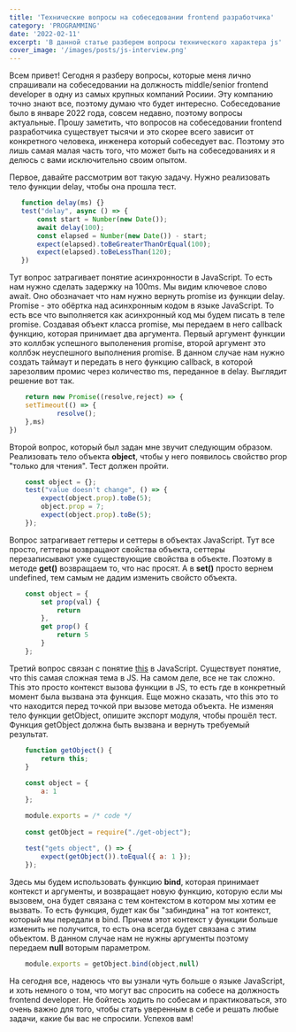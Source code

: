 ```yaml
---
title: 'Технические вопросы на собеседовании frontend разработчика'
category: 'PROGRAMMING'
date: '2022-02-11'
excerpt: 'В данной статье разберем вопросы технического характера js'
cover_image: '/images/posts/js-interview.png'
---
```


Всем привет! Сегодня я разберу вопросы, которые меня лично спрашивали на собеседовании на должность middle/senior frontend developer в одну из самых крупных компаний Росиии. Эту компанию точно знают все, поэтому думаю что будет интересно. Собеседование было в январе 2022 года, совсем недавно, поэтому вопросы актуальные. Прошу заметить, что вопросов на собеседовании frontend разработчика существует тысячи и это скорее всего зависит от конкретного человека, инженера который собеседует вас. Поэтому это лишь самая малая часть того, что может быть на собеседованиях и я делюсь с вами исключительно своим опытом.

Первое, давайте рассмотрим вот такую задачу. Нужно реализовать тело функции delay, чтобы она прошла тест.

 ```javascript
    function delay(ms) {}
    test("delay", async () => {
        const start = Number(new Date());
        await delay(100);
        const elapsed = Number(new Date()) - start;
        expect(elapsed).toBeGreaterThanOrEqual(100);
        expect(elapsed).toBeLessThan(120);
    })
```

Тут вопрос затрагивает понятие асинхронности в JavaScript. То есть нам нужно сделать задержку на 100ms. Мы видим ключевое слово await. Оно обозначает что нам нужно вернуть promise из функции delay. Promise - это обёртка над асинхронным кодом в языке JavaScript. То есть все что выполняется как асинхронный код мы будем писать в теле promise. Создавая объект класса promise, мы передаем в него callback функцию, которая принимает два аргумента. Первый аргумент функции это коллбэк успешного выполенения promise, второй аргумент это коллбэк неуспешного выполнения promise. В данном случае нам нужно создать таймаут и передать в него функцию callback, в которой зарезолвим промис через количество ms, переданное в delay. Выглядит решение вот так.

```javascript
    return new Promise((resolve,reject) => {
    setTimeout(() => {
            resolve();
    },ms)
})
```
Второй вопрос, который был задан мне звучит следующим образом. Реализовать тело объекта **object**, чтобы у него появилось свойство prop "только для чтения". Тест должен пройти.

```javascript
    const object = {};
    test("value doesn't change", () => {
        expect(object.prop).toBe(5);
        object.prop = 7;
        expect(object.prop).toBe(5);
    });
```
Вопрос затрагивает геттеры и сеттеры в объектах JavaScript. Тут все просто, геттеры возвращают свойства объекта, сеттеры перезаписывают уже существующие свойства в объекте. Поэтому в методе **get()** возвращаем то, что нас просят. А в **set()** просто вернем undefined, тем самым не дадим изменить свойсто объекта.

```javascript
    const object = {
        set prop(val) {
            return
        },
        get prop() {
            return 5
        }
    };
```

Третий вопрос связан с понятие [this](https://learn.javascript.ru/object-methods) в JavaScript.
Существует понятие, что this самая сложная тема в JS. На самом деле, все не так сложно. This это просто контекст вызова функции в JS, то есть где в конкретный момент была вызвана эта функция. Еще можно сказать, что this это то что находится перед точкой при вызове метода объекта. Не изменяя тело функции getObject, опишите экспорт модуля, чтобы прошёл тест. Функция getObject должна быть вызвана и вернуть требуемый результат.

```javascript
    function getObject() {
        return this;
    }
    
    const object = {
        a: 1
    };

    module.exports = /* code */
    
    const getObject = require("./get-object");
    
    test("gets object", () => {
        expect(getObject()).toEqual({ a: 1 });
    });
```

Здесь мы будем использовать функцию **bind**, которая принимает контекст и аргументы, и возвращает новую функцию, которую если мы вызовем, она будет связана с тем контекстом в котором мы хотим ее вызвать. То есть функция, будет как бы "забиндина" на тот контекст, который мы передали в bind. Причем этот контекст у функции больше изменить не получится, то есть она всегда будет связана с этим объектом. В данном случае нам не нужны аргументы поэтому передаем **null** воторым параметром.

```javascript
    module.exports = getObject.bind(object,null)
```

На сегодня все, надеюсь что вы узнали чуть больше о языке JavaScript, и хоть немного о том, что могут вас спросить на собесе на должность frontend developer. Не бойтесь ходить по собесам и практиковаться, это очень важно для того, чтобы стать уверенным в себе и решать любые задачи, какие бы вас не спросили. Успехов вам!
